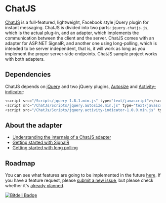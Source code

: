ChatJS
======

[ChatJS](http://www.chatjs.net/) is a full-featured, lightweight, Facebook style jQuery plugin for instant messaging.
ChatJS is divided into two parts: `jquery.chatjs.js`, which is the actual plug-in, and an adapter, which implements the communication between the client and the server. ChatJS comes with an adapter for ASP.NET SignalR, and another one using long-polling, which is intended to be server independent, that is, it will work as long as you implement the proper server-side endpoints. ChatJS sample project works with both adapters.

Dependencies
-------------------

ChatJS depends on [jQuery](http://jquery.com/) and two jQuery plugins, [Autosize](http://www.jacklmoore.com/autosize/) and [Activity-indicator](http://neteye.github.io/activity-indicator.html):
```js
<script src="/Scripts/jquery-1.8.1.min.js" type="text/javascript"></script>
<script src="/ChatJs/Scripts/jquery.autosize.min.js" type="text/javascript"></script>
<script src="/ChatJs/Scripts/jquery.activity-indicator-1.0.0.min.js" type="text/javascript"></script>
```

About the adapter
-----------------------


* [Understanding the internals of a ChatJS adapter](https://github.com/andrerpena/chatjs/wiki/The-anatomy-of-a-ChatJS-adapter)
* [Getting started with SignalR](https://github.com/andrerpena/chatjs/wiki/Getting-up-and-running-with-SignalR)
* [Getting started with long polling](https://github.com/andrerpena/chatjs/wiki/Getting-up-and-running-with-long-polling)

Roadmap
-------

You can see what features are going to be implemented in the future [here](https://github.com/andrerpena/chatjs/issues/milestones). If you have a feature request, please [submit a new issue](https://github.com/andrerpena/chatjs/issues/new), but please check whether it's [already planned](https://github.com/andrerpena/chatjs/issues?state=open).

[![Bitdeli Badge](https://d2weczhvl823v0.cloudfront.net/andrerpena/chatjs/trend.png)](https://bitdeli.com/free "Bitdeli Badge")

